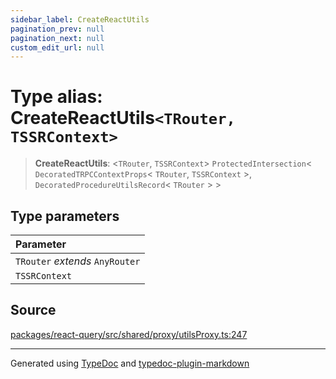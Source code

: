 ```yaml
---
sidebar_label: CreateReactUtils
pagination_prev: null
pagination_next: null
custom_edit_url: null
---
```


# Type alias: CreateReactUtils`<TRouter, TSSRContext>`

> **CreateReactUtils**: \<`TRouter`, `TSSRContext`\> `ProtectedIntersection`< `DecoratedTRPCContextProps`< `TRouter`, `TSSRContext` \>, `DecoratedProcedureUtilsRecord`< `TRouter` \> \>

## Type parameters

| Parameter                       |
| :------------------------------ |
| `TRouter` _extends_ `AnyRouter` |
| `TSSRContext`                   |

## Source

[packages/react-query/src/shared/proxy/utilsProxy.ts:247](https://github.com/trpc/trpc/blob/caccce64/packages/react-query/src/shared/proxy/utilsProxy.ts#L247)

---

Generated using [TypeDoc](https://typedoc.org/) and [typedoc-plugin-markdown](https://www.npmjs.com/package/typedoc-plugin-markdown)
